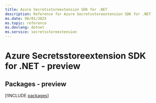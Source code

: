 ```yaml
---
title: Azure Secretsstoreextension SDK for .NET
description: Reference for Azure Secretsstoreextension SDK for .NET
ms.date: 08/01/2025
ms.topic: reference
ms.devlang: dotnet
ms.service: secretsstoreextension
---
```

# Azure Secretsstoreextension SDK for .NET - preview
## Packages - preview
[!INCLUDE [packages](secretsstoreextension-index.md)]